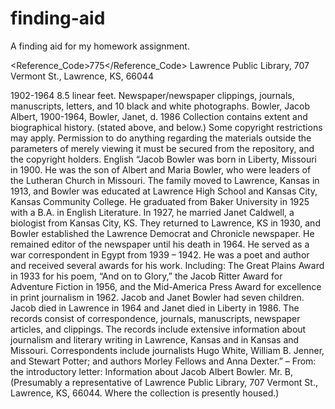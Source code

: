 # finding-aid
A finding aid for my homework assignment.

<Reference_Code>775</Reference_Code>
<Location>Lawrence Public Library, 707 Vermont St., Lawrence, KS, 66044</Location>
<Title>Jacob Albert Bowler Papers</Title>
<Date>1902-1964</Date>
<Extent>8.5 linear feet. <Includes>Newspaper/newspaper clippings, journals, manuscripts, letters, and 10 black and white photographs.</Includes></Extent>
<Name_of_Creators>Bowler, Jacob Albert, 1900-1964, Bowler, Janet, d. 1986</Name_of_Creators>
<Scope_and_content>Collection contains extent and biographical history. (stated above, and below.)</Scope and content>
<Conditions_Governing_Access_Element>Some copyright restrictions may apply. Permission to do anything regarding the materials outside the parameters of merely viewing it must be secured from the repository, and the copyright holders.</Conditions_Governing_Access_Element>
<Languages>English</Languages>
<Biographical_History>“Jacob Bowler was born in Liberty, Missouri in 1900. He was the son of Albert and Maria Bowler, who were leaders of the Lutheran Church in Missouri. The family moved to Lawrence, Kansas in 1913, and Bowler was educated at Lawrence High School and Kansas City, Kansas Community College. He graduated from Baker University in 1925 with a B.A. in English Literature. In 1927, he married Janet Caldwell, a biologist from Kansas City, KS.
    They returned to Lawrence, KS in 1930, and Bowler established the Lawrence Democrat and Chronicle newspaper. He remained editor of the newspaper until his death in 1964. He served as a war correspondent in Egypt from 1939 – 1942. He was a poet and author and received several awards for his work. Including: The Great Plains Award in 1933 for his poem, “And on to Glory,” the Jacob Ritter Award for Adventure Fiction in 1956, and the Mid-America Press Award for excellence in print journalism in 1962.
    Jacob and Janet Bowler had seven children. Jacob died in Lawrence in 1964 and Janet died in Liberty in 1986. The records consist of correspondence, journals, manuscripts, newspaper articles, and clippings. The records include extensive information about journalism and literary writing in Lawrence, Kansas and in Kansas and Missouri. Correspondents include journalists Hugo White, William B. Jenner, and Stewart Potter; and authors Morley Fellows and Anna Dexter.” – From: the introductory letter: Information about Jacob Albert Bowler.</Biographical_History>
<Acquired_Through>Mr. B, (Presumably a representative of Lawrence Public Library, 707 Vermont St., Lawrence, KS, 66044. Where the collection is presently housed.)</Acquired_Through>

